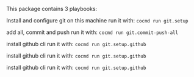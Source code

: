

This package contains 3 playbooks:

Install and configure git on this machine
run it with: `cocmd run git.setup`

add all, commit and push
run it with: `cocmd run git.commit-push-all`

install github cli
run it with: `cocmd run git.setup.github`

install github cli
run it with: `cocmd run git.setup.github`

install github cli
run it with: `cocmd run git.setup.github`



